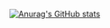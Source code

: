 
[![Anurag's GitHub stats](https://github-readme-stats.vercel.app/api?username=atesahmet0)](https://github.com/anuraghazra/github-readme-stats)
